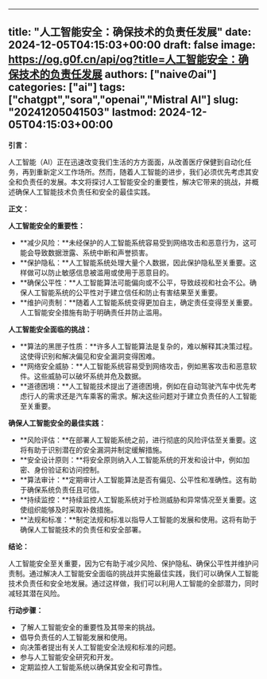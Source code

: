 
---
title: "人工智能安全：确保技术的负责任发展"
date: 2024-12-05T04:15:03+00:00
draft: false
image: https://og.g0f.cn/api/og?title=人工智能安全：确保技术的负责任发展
authors: ["naiveのai"]
categories: ["ai"]
tags: ["chatgpt","sora","openai","Mistral AI"]
slug: "20241205041503"
lastmod: 2024-12-05T04:15:03+00:00
---
**引言：**

人工智能（AI）正在迅速改变我们生活的方方面面，从改善医疗保健到自动化任务，再到重新定义工作场所。然而，随着人工智能的进步，我们必须优先考虑其安全和负责任的发展。本文将探讨人工智能安全的重要性，解决它带来的挑战，并概述确保人工智能技术负责任和安全的最佳实践。

**正文：**

**人工智能安全的重要性：**

* **减少风险：**未经保护的人工智能系统容易受到网络攻击和恶意行为，这可能会导致数据泄露、系统中断和声誉损害。
* **保护隐私：**人工智能系统处理大量个人数据，因此保护隐私至关重要。这样做可以防止敏感信息被滥用或使用于恶意目的。
* **确保公平性：**人工智能算法可能偏向或不公平，导致歧视和社会不公。确保人工智能系统的公平性对于建立信任和防止有害结果至关重要。
* **维护问责制：**随着人工智能系统变得更加自主，确定责任变得至关重要。人工智能安全措施有助于明确责任并防止滥用。

**人工智能安全面临的挑战：**

* **算法的黑匣子性质：**许多人工智能算法是复杂的，难以解释其决策过程。这使得识别和解决偏见和安全漏洞变得困难。
* **网络安全威胁：**人工智能系统容易受到网络攻击，例如黑客攻击和恶意软件。这些威胁可以破坏系统并危及数据。
* **道德困境：**人工智能技术提出了道德困境，例如在自动驾驶汽车中优先考虑行人的需求还是汽车乘客的需求。解决这些问题对于建立负责任的人工智能至关重要。

**确保人工智能安全的最佳实践：**

* **风险评估：**在部署人工智能系统之前，进行彻底的风险评估至关重要。这将有助于识别潜在的安全漏洞并制定缓解措施。
* **安全设计原则：**将安全原则纳入人工智能系统的开发和设计中，例如加密、身份验证和访问控制。
* **算法审计：**定期审计人工智能算法是否有偏见、公平性和准确性。这有助于确保系统负责任且可信。
* **持续监控：**持续监控人工智能系统对于检测威胁和异常情况至关重要。这使组织能够及时采取补救措施。
* **法规和标准：**制定法规和标准以指导人工智能的发展和使用。这将有助于确保人工智能技术的负责任和安全部署。

**结论：**

人工智能安全至关重要，因为它有助于减少风险、保护隐私、确保公平性并维护问责制。通过解决人工智能安全面临的挑战并实施最佳实践，我们可以确保人工智能技术负责任和安全地发展。通过这样做，我们可以利用人工智能的全部潜力，同时减轻其潜在风险。

**行动步骤：**

* 了解人工智能安全的重要性及其带来的挑战。
* 倡导负责任的人工智能发展和使用。
* 向决策者提出有关人工智能安全法规和标准的问题。
* 参与人工智能安全研究和开发。
* 定期监控人工智能系统以确保其安全和可靠性。